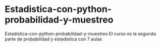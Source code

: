 # Estadistica-con-python-probabilidad-y-muestreo
Estadistica-con-python-probabilidad-y-muestreo
El curso es la segunda parte de probabilidad y estadistica 
con 7 aulas
